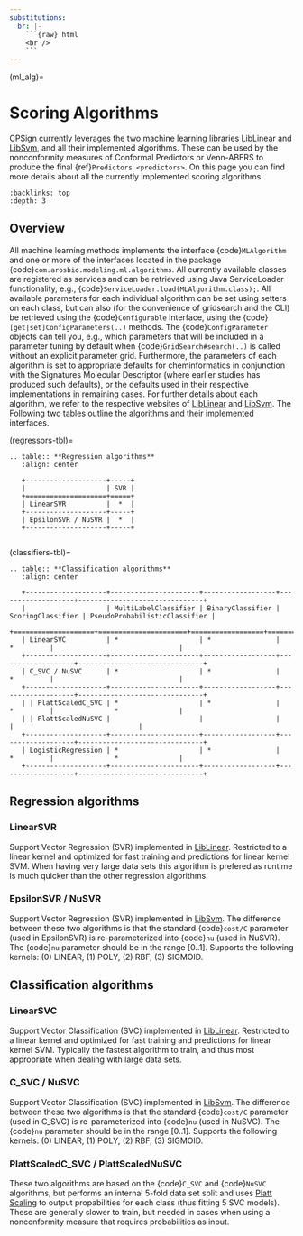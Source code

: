 ```yaml
---
substitutions:
  br: |-
    ```{raw} html
    <br />
    ```
---
```


(ml_alg)=

# Scoring Algorithms

CPSign currently leverages the two machine learning libraries [LibLinear] and [LibSvm], and all their implemented algorithms. These can be used by the nonconformity measures of Conformal Predictors or Venn-ABERS to produce the final {ref}`Predictors <predictors>`. On this page you can find more details about all the currently implemented scoring algorithms.

```{contents} Table of Contents
:backlinks: top
:depth: 3
```

## Overview

All machine learning methods implements the interface {code}`MLAlgorithm` and one or more of the interfaces located in the package {code}`com.arosbio.modeling.ml.algorithms`. All currently available classes are registered as services and can be retrieved using Java ServiceLoader functionality, e.g., {code}`ServiceLoader.load(MLAlgorithm.class);`. All available parameters for each individual algorithm can be set using setters on each class, but can also (for the convenience of gridsearch and the CLI) be retrieved using the {code}`Configurable` interface, using the {code}`[get|set]ConfigParameters(..)` methods. The {code}`ConfigParameter` objects can tell you, e.g., which parameters that will be included in a parameter tuning by default when {code}`GridSearch#search(..)` is called without an explicit parameter grid. Furthermore, the parameters of each algorithm is set to appropriate defaults for cheminformatics in conjunction with the Signatures Molecular Descriptor (where earlier studies has produced such defaults), or the defaults used in their respective implementations in remaining cases. For further details about each algorithm, we refer to the respective websites of [LibLinear] and [LibSvm]. The Following two tables outline the algorithms and their implemented interfaces.

(regressors-tbl)=

```{eval-rst}
.. table:: **Regression algorithms**
   :align: center

   +--------------------+-----+
   |                    | SVR |
   +====================+=====+
   | LinearSVR          |  *  |
   +--------------------+-----+
   | EpsilonSVR / NuSVR |  *  |
   +--------------------+-----+


```

(classifiers-tbl)=

```{eval-rst}
.. table:: **Classification algorithms**
   :align: center

   +--------------------+----------------------+------------------+-------------------+-------------------------------+
   |                    | MultiLabelClassifier | BinaryClassifier | ScoringClassifier | PseudoProbabilisticClassifier |
   +====================+======================+==================+===================+===============================+
   | LinearSVC          | *                    | *                |         *         |                               |
   +--------------------+----------------------+------------------+-------------------+-------------------------------+
   | C_SVC / NuSVC      | *                    | *                |         *         |                               |
   +--------------------+----------------------+------------------+-------------------+-------------------------------+
   | | PlattScaledC_SVC | *                    | *                |         *         |               *               |
   | | PlattScaledNuSVC |                      |                  |                   |                               |
   +--------------------+----------------------+------------------+-------------------+-------------------------------+
   | LogisticRegression | *                    | *                |         *         |               *               |
   +--------------------+----------------------+------------------+-------------------+-------------------------------+
```

## Regression algorithms

### LinearSVR

Support Vector Regression (SVR) implemented in [LibLinear]. Restricted to a linear kernel and optimized for fast training and predictions for linear kernel SVM. When having very large data sets this algorithm is prefered as runtime is much quicker than the other regression algorithms.

### EpsilonSVR / NuSVR

Support Vector Regression (SVR) implemented in [LibSvm]. The difference between these two algorithms is that the standard {code}`cost/C` parameter (used in EpsilonSVR) is re-parameterized into {code}`nu` (used in NuSVR). The {code}`nu` parameter should be in the range \[0..1\]. Supports the following kernels: (0) LINEAR, (1) POLY, (2) RBF, (3) SIGMOID.

## Classification algorithms

### LinearSVC

Support Vector Classification (SVC) implemented in [LibLinear]. Restricted to a linear kernel and optimized for fast training and predictions for linear kernel SVM. Typically the fastest algorithm to train, and thus most appropriate when dealing with large data sets.

### C_SVC / NuSVC

Support Vector Classification (SVC) implemented in [LibSvm]. The difference between these two algorithms is that the standard {code}`cost/C` parameter (used in C_SVC) is re-parameterized into {code}`nu` (used in NuSVC). The {code}`nu` parameter should be in the range \[0..1\]. Supports the following kernels: (0) LINEAR, (1) POLY, (2) RBF, (3) SIGMOID.

### PlattScaledC_SVC / PlattScaledNuSVC

These two algorithms are based on the {code}`C_SVC` and {code}`NuSVC` algorithms, but performs an internal 5-fold data set split and uses [Platt Scaling](https://en.wikipedia.org/wiki/Platt_scaling) to output propabilities for each class (thus fitting 5 SVC models). These are generally slower to train, but needed in cases when using a nonconformity measure that requires probabilities as input.

[liblinear]: https://www.csie.ntu.edu.tw/~cjlin/liblinear/
[libsvm]: https://github.com/jeffheaton/libsvm-java

